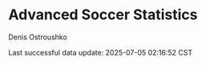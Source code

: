 # Advanced Soccer Statistics
Denis Ostroushko

<!-- gfm -->

Last successful data update: 2025-07-05 02:16:52 CST
